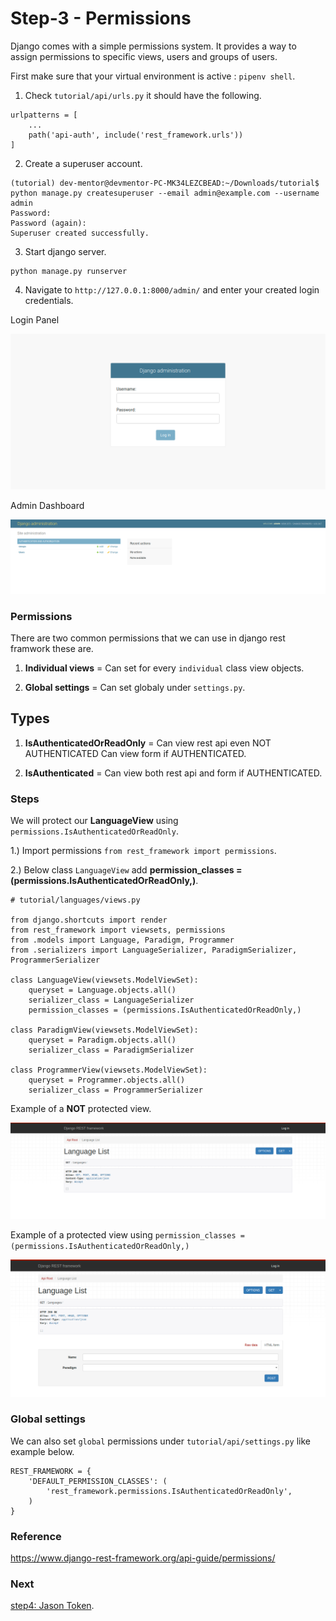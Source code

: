 # Step-3 - Permissions

Django comes with a simple permissions system. It provides a way to assign permissions to specific views, users and groups of users.

First make sure that your virtual environment is active : `pipenv shell`.

1. Check `tutorial/api/urls.py` it should have the following.

```
urlpatterns = [
    ...
    path('api-auth', include('rest_framework.urls'))
]
```

2. Create a superuser account.

```
(tutorial) dev-mentor@devmentor-PC-MK34LEZCBEAD:~/Downloads/tutorial$ python manage.py createsuperuser --email admin@example.com --username admin
Password: 
Password (again): 
Superuser created successfully.
```

3. Start django server.

```
python manage.py runserver
```

4. Navigate to `http://127.0.0.1:8000/admin/` and enter your created login credentials.

Login Panel

![alt text](admin-login.png)

Admin Dashboard 

![alt text](admin-dashboard.png)



### Permissions

There are two common permissions that we can use in django rest framwork these are. 

1. **Individual views** = Can set for every `individual` class view objects. 

2. **Global settings** = Can set globaly under `settings.py`.


## Types

1. **IsAuthenticatedOrReadOnly** = Can view rest api even NOT AUTHENTICATED Can view form if AUTHENTICATED.

2. **IsAuthenticated** = Can view both rest api and form if AUTHENTICATED.

### Steps

We will protect our **LanguageView** using `permissions.IsAuthenticatedOrReadOnly`.

1.) Import permissions `from rest_framework import permissions`.

2.) Below class `LanguageView` add **permission_classes = (permissions.IsAuthenticatedOrReadOnly,)**.

```
# tutorial/languages/views.py

from django.shortcuts import render
from rest_framework import viewsets, permissions
from .models import Language, Paradigm, Programmer
from .serializers import LanguageSerializer, ParadigmSerializer, ProgrammerSerializer

class LanguageView(viewsets.ModelViewSet):
    queryset = Language.objects.all()
    serializer_class = LanguageSerializer
    permission_classes = (permissions.IsAuthenticatedOrReadOnly,)

class ParadigmView(viewsets.ModelViewSet):
    queryset = Paradigm.objects.all()
    serializer_class = ParadigmSerializer

class ProgrammerView(viewsets.ModelViewSet):
    queryset = Programmer.objects.all()
    serializer_class = ProgrammerSerializer
```

Example of a **NOT** protected view. 

![alt text](auth-protected-view.png)

Example of a protected view using `permission_classes = (permissions.IsAuthenticatedOrReadOnly,)`

![alt text](auth-not-protected-view.png)


### Global settings

We can also set `global` permissions under `tutorial/api/settings.py` like example below.

```
REST_FRAMEWORK = {
    'DEFAULT_PERMISSION_CLASSES': (
        'rest_framework.permissions.IsAuthenticatedOrReadOnly',
    )
}
```

### Reference 

https://www.django-rest-framework.org/api-guide/permissions/

### Next

[step4: Jason Token](https://github.com/boomcamp/django-restframework/tree/step4-jwt).

